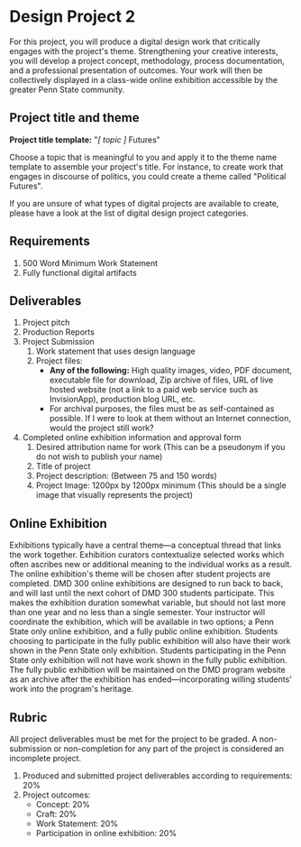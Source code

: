 # Design Project 2

For this project, you will produce a digital design work that critically engages with the project's theme. Strengthening your creative interests, you will develop a project concept, methodology, process documentation, and a professional presentation of outcomes. Your work will then be collectively displayed in a class-wide online exhibition accessible by the greater Penn State community.

## Project title and theme

**Project title template:** "_\[ topic \]_ Futures"

Choose a topic that is meaningful to you and apply it to the theme name template to assemble your project's title. For instance, to create work that engages in discourse of politics, you could create a theme called "Political Futures".

If you are unsure of what types of digital projects are available to create, please have a look at the list of digital design project categories.

## Requirements

1. 500 Word Minimum Work Statement
2. Fully functional digital artifacts

## Deliverables

1. Project pitch
2. Production Reports
3. Project Submission
   1. Work statement that uses design language
   2. Project files:
      * **Any of the following:** High quality images, video, PDF document, executable file for download, Zip archive of files, URL of live hosted website \(not a link to a paid web service such as InvisionApp\), production blog URL, etc.
      * For archival purposes, the files must be as self-contained as possible. If I were to look at them without an Internet connection, would the project still work?
4. Completed online exhibition information and approval form
   1. Desired attribution name for work \(This can be a pseudonym if you do not wish to publish your name\)
   2. Title of project
   3. Project description: \(Between 75 and 150 words\)
   4. Project Image: 1200px by 1200px minimum \(This should be a single image that visually represents the project\)

## Online Exhibition

Exhibitions typically have a central theme—a conceptual thread that links the work together. Exhibition curators contextualize selected works which often ascribes new or additional meaning to the individual works as a result. The online exhibition's theme will be chosen after student projects are completed. DMD 300 online exhibitions are designed to run back to back, and will last until the next cohort of DMD 300 students participate. This makes the exhibition duration somewhat variable, but should not last more than one year and no less than a single semester. Your instructor will coordinate the exhibition, which will be available in two options; a Penn State only online exhibition, and a fully public online exhibition. Students choosing to participate in the fully public exhibition will also have their work shown in the Penn State only exhibition. Students participating in the Penn State only exhibition will not have work shown in the fully public exhibition. The fully public exhibition will be maintained on the DMD program website as an archive after the exhibition has ended—incorporating willing students' work into the program's heritage.

## Rubric

All project deliverables must be met for the project to be graded. A non-submission or non-completion for any part of the project is considered an incomplete project.

1. Produced and submitted project deliverables according to requirements: 20%
2. Project outcomes: 
   * Concept: 20%
   * Craft: 20%
   * Work Statement: 20%
   * Participation in online exhibition: 20%



